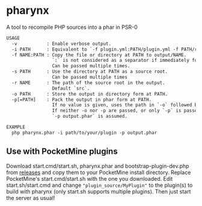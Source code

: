 # pharynx

A tool to recompile PHP sources into a phar in PSR-0

```txt
USAGE
  -v           : Enable verbose output.
  -i PATH      : Equivalent to `-f plugin.yml:PATH/plugin.yml -f PATH/resources -s PATH/src`.
  -f NAME:PATH : Copy the file or directory at PATH to output/NAME.
                 `:` is not considered as a separator if immediately followed by a backslash.
                 Can be passed multiple times.
  -s PATH      : Use the directory at PATH as a source root.
                 Can be passed multiple times
  -r NAME      : The path of the source root in the output.
                 Default `src`.
  -o PATH      : Store the output in directory form at PATH.
  -p[=PATH]    : Pack the output in phar form at PATH.
                 If no value is given, uses the path in `-o` followed by `.phar`.
                 If neither -o nor -p are passed, or only `-p` is passed but without values,
                 `-p output.phar` is assumed.

EXAMPLE
  php pharynx.phar -i path/to/your/plugin -p output.phar
```

## Use with PocketMine plugins

Download start.cmd/start.sh, pharynx.phar and bootstrap-plugin-dev.php from [releases](https://github.com/SOF3/pharynx/releases)
and copy them to your PocketMine install directory.
Replace PocketMine's start.cmd/start.sh with the one you downloaded.
Edit start.sh/start.cmd and change `"plugin_source/MyPlugin"` to the plugin(s) to build with pharynx
(only start.sh supports multiple plugins).
Then just start the server as usual!
